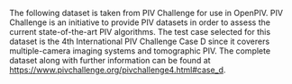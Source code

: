 The following dataset is taken from PIV Challenge for use in OpenPIV. PIV Challenge is an initiative to provide PIV datasets in order to assess the current state-of-the-art PIV algorithms. The test case selected for this dataset is the 4th International PIV Challenge Case D since it coverers multiple-camera imaging systems and tomographic PIV. The complete dataset along with further information can be found at https://www.pivchallenge.org/pivchallenge4.html#case_d.